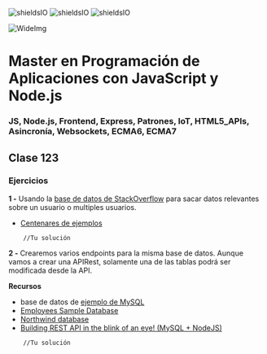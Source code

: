 ![shieldsIO](https://img.shields.io/github/issues/Fictizia/Master-en-programacion-de-aplicaciones-con-JavaScript-y-Node.js_ed1.svg)
![shieldsIO](https://img.shields.io/github/forks/Fictizia/Master-en-programacion-de-aplicaciones-con-JavaScript-y-Node.js_ed1.svg)
![shieldsIO](https://img.shields.io/github/stars/Fictizia/Master-en-programacion-de-aplicaciones-con-JavaScript-y-Node.js_ed1.svg)

![WideImg](http://fictizia.com/img/github/Fictizia-plan-estudios-github.jpg)

# Master en Programación de Aplicaciones con JavaScript y Node.js
### JS, Node.js, Frontend, Express, Patrones, IoT, HTML5_APIs, Asincronía, Websockets, ECMA6, ECMA7

## Clase 123

### Ejercicios

**1 -** Usando la [base de datos de StackOverflow](http://data.stackexchange.com/stackoverflow/query/new) para sacar datos relevantes sobre un usuario o multiples usuarios.
- [Centenares de ejemplos](http://data.stackexchange.com/stackoverflow/queries)

```jsavascript
    //Tu solución
```


**2 -** Crearemos varios endpoints para la misma base de datos. 
Aunque vamos a crear una APIRest, solamente una de las tablas podrá ser modificada desde la API.

**Recursos**
- base de datos de [ejemplo de MySQL](https://github.com/datacharmer/test_db)
- [Employees Sample Database](http://dev.mysql.com/doc/employee/en/)
- [Northwind database](https://northwinddatabase.codeplex.com/)
- [Building REST API in the blink of an eye! (MySQL + NodeJS)](https://medium.com/@avanthikameenakshi/building-restful-api-with-nodejs-and-mysql-in-10-min-ff740043d4be)

```jsavascript
    //Tu solución
```